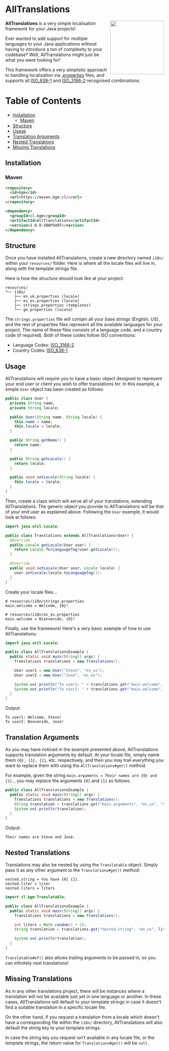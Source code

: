 # AllTranslations

<img align="right" width="170" height="170" src="https://user-images.githubusercontent.com/26081543/232375880-516c6c17-bf49-4463-92ed-43dd1b4f7647.png">

**AllTranslations** is a very simple localisation framework for your Java projects!

Ever wanted to add support for multiple languages to your Java applications without having to introduce a ton of
complexity to your codebase? Well, AllTranslations might just be what you were looking for!

This framework offers a very simplistic approach to handling localisation via [.properties](https://en.wikipedia.org/wiki/.properties) files, and supports all [ISO_639-1](https://en.wikipedia.org/wiki/List_of_ISO_639-1_codes#Table_of_all_possible_two_letter_codes) and [ISO_3166-2](https://en.wikipedia.org/wiki/ISO_3166-2) recognised combinations.

Table of Contents
===
* [Installation](#installation)
  * [Maven](#maven)
* [Structure](#structure)
* [Usage](#usage)
* [Translation Arguments](#translation-arguments)
* [Nested Translations](#nested-translations)
* [Missing Translations](#missing-translations)

## Installation
### Maven

```xml
<repository>
  <id>bgm</id>
  <url>https://maven.bgm.cl/</url>
</repository>
```

```xml
<dependency>
  <groupId>cl.bgm</groupId>
  <artifactId>AllTranslations</artifactId>
  <version>1.0.0-SNAPSHOT</version>
</dependency>
```

## Structure
Once you have installed AllTranslations, create a new directory named `i18n/` within your `resources/` folder. Here
is where all the locale files will live in, along with the template strings file.

Here is how the structure should look like at your project:
```
resources/
└── i18n/
    ├── en_uk.properties (locale)
    ├── es_es.properties (locale)
    ├── strings.properties (templates)
    └── ge.properties (locale)
```

The `strings.properties` file will contain all your base strings (English, US), and the rest of properties files
represent all the available languages for your project. The name of these files consists of a language code, and a
country code (if required). Both of these codes follow ISO conventions:
  * Language Codes: [ISO_3166-2](https://en.wikipedia.org/wiki/ISO_3166-2)
  * Country Codes: [ISO_639-1](https://en.wikipedia.org/wiki/List_of_ISO_639-1_codes)

## Usage
AllTranslations will require you to have a basic object designed to represent your end user or client you wish to
offer translations for. In this example, a simple `User` object has been created as follows:

```java
public class User {
  private String name;
  private String locale;

  public User(String name, String locale) {
    this.name = name;
    this.locale = locale;
  }

  public String getName() {
    return name;
  }

  public String getLocale() {
    return locale;
  }

  public void setLocale(String locale) { 
    this.locale = locale;
  }
}
```

Then, create a class which will serve all of your translations, extending AllTranslations. The generic object you
provide to AllTranslations will be that of your end user as explained above. Following the `User` example, it would
look at follows:
```java
import java.util.Locale;

public class Translations extends AllTranslations<User> {
  @Override
  public Locale getLocale(User user) {
    return Locale.forLanguageTag(user.getLocale());
  }

  @Override
  public void setLocale(User user, Locale locale) {
    user.setLocale(locale.toLanguageTag());
  }
}
```

Create your locale files...
```properties
# resources/i18n/strings.properties
main.welcome = Welcome, {0}!
```

```properties
# resources/i18n/es_es.properties
main.welcome = Bienvenido, {0}!
```

Finally, use the framework! Here's a very basic example of how to use AllTranslations:

```java
import java.util.Locale;

public class AllTranslationsExample {
  public static void main(String[] args) {
    Translations translations = new Translations();

    User user1 = new User("Steve", "en_us");
    User user2 = new User("José", "es_es");

    System.out.println("To user1: " + translations.get("main.welcome", user1, user1.getName()));
    System.out.println("To user2: " + translations.get("main.welcome", user2, user2.getName()));
  }
}
```

Output:
```
To user1: Welcome, Steve!
To user2: Benvenido, José!
```

## Translation Arguments
As you may have noticed in the example presented above, AllTranslations supports translation arguments by default.
At your locale file, simply name them `{0}, {1}, {2}`, etc. respectively, and then you may trail everything you want to
replace them with using the `AllTranslations#get()` method.

For example, given the string `main.arguments = Their names are {0} and {1}.`, you may replace the arguments `{0}` and
`{1}` as follows:
```java
public class AllTranslationsExample {
  public static void main(String[] args) {
    Translations translations = new Translations();
    String translation = translations.get("main.arguments", "en_us", "Steve", "José");
    System.out.println(translation);
  }
}
```

Output:
```
Their names are Steve and José.
```

## Nested Translations
Translations may also be nested by using the `Translatable` object. Simply pass it as any other argument to the
`Translations#get()` method:

```properties
nested.string = You have {0} {1}.
nested.liter = liter
nested.liters = liters
```

```java
import cl.bgm.Translatable;

public class AllTranslationsExample {
  public static void main(String[] args) {
    Translations translations = new Translations();

    int liters = Math.random() * 10;
    String translation = translations.get("nested.string", "en_us", liters, liters == 1 ? Translatable.of("nested.liter") : Translatable.of("nested.liters"));

    System.out.println(translation);
  }
}
```

`Translatable#of()` also allows trailing arguments to be passed in, so you can infinitely nest translations! 

## Missing Translations
As in any other translations project, there will be instances where a translation will not be available just yet in one
language or another. In these cases, AllTranslations will default to your template strings in case it doesn't find a
suitable translation in a specific locale file.

On the other hand, if you request a translation from a locale which doesn't have a corresponding file within the `i18n/`
directory, AllTranslations will also default the string key to your template strings.

In case the string key you request isn't available in any locale file, or the template strings, the return value for
`Translations#get()` will be `null`.
